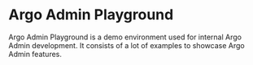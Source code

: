 # Argo Admin Playground

Argo Admin Playground is a demo environment used for internal Argo Admin development. It consists of a lot of examples to showcase Argo Admin features.
